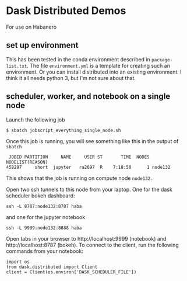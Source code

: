 # Dask Distributed Demos

For use on Habanero

## set up environment

This has been tested in the conda environment described in `package-list.txt`.
The file `environment.yml` is a template for creating such an environment.
Or you can install distributed into an existing environment. I think it all
needs python 3, but I'm not sure about that.

## scheduler, worker, and notebook on a single node

Launch the following job

    $ sbatch jobscript_everything_single_node.sh

Once this job is running, you will see something like this in the output of `sbatch`

     JOBID PARTITION     NAME     USER ST       TIME  NODES NODELIST(REASON)
    458297     short  jupyter   ra2697  R    7:18:50      1 node132

This shows that the job is running on compute node `node132`.

Open two ssh tunnels to this node from your laptop. One for the dask scheduler bokeh
dashboard:

    ssh -L 8787:node132:8787 haba

and one for the jupyter notebook

    ssh -L 9999:node132:8888 haba

Open tabs in your browser to http://localhost:9999 (notebook) and http://localhost:8787 (bokeh).
To connect to the client, run the following commands from your notebook:

    import os
    from dask.distributed import Client
    client = Client(os.environ['DASK_SCHEDULER_FILE'])




